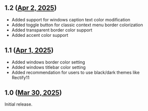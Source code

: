 ## 1.2 ([Apr 2, 2025](https://github.com/ramensoftware/windhawk-mods/blob/193118c7ae5451a3536bf39e1f029b4c701e7c76/mods/translucent-windows.wh.cpp))

* Added support for windows caption text color modification
* Added toggle button for classic context menu border colorization
* Added transparent border color support
* Added accent color support

## 1.1 ([Apr 1, 2025](https://github.com/ramensoftware/windhawk-mods/blob/f37b34243dbc6240ffb8bc7fe459f1b87556878a/mods/translucent-windows.wh.cpp))

* Added windows border color setting
* Added windows titlebar color setting
* Added recommendation for users to use black/dark themes like Rectify11

## 1.0 ([Mar 30, 2025](https://github.com/ramensoftware/windhawk-mods/blob/9dde9190d290ba16ca4de17293a09cb3cb3d8c23/mods/translucent-windows.wh.cpp))

Initial release.
